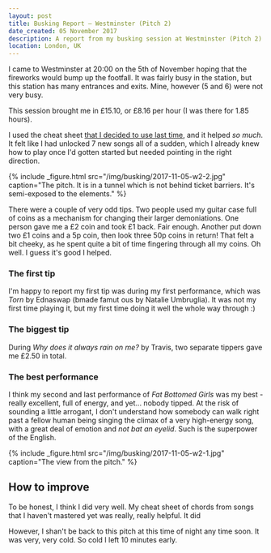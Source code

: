 ```yaml
---
layout: post
title: Busking Report – Westminster (Pitch 2)
date_created: 05 November 2017
description: A report from my busking session at Westminster (Pitch 2) on the 5th of November!
location: London, UK
---
```


I came to Westminster at 20:00 on the 5th of November hoping that the fireworks would bump up the footfall. It was fairly busy in the station, but this station has many entrances and exits. Mine, however (5 and 6) were not very busy.

This session brought me in £15.10, or £8.16 per hour (I was there for 1.85 hours).

I used the cheat sheet [that I decided to use last time](/busking/2017-11-04-tottenham-court-road), and it helped _so much_. It felt like I had unlocked 7 new songs all of a sudden, which I already knew how to play once I'd gotten started but needed pointing in the right direction.

{% include _figure.html src="/img/busking/2017-11-05-w2-2.jpg" caption="The pitch. It is in a tunnel which is not behind ticket barriers. It's semi-exposed to the elements." %}

There were a couple of very odd tips. Two people used my guitar case full of coins as a mechanism for changing their larger demoniations. One person gave me a £2 coin and took £1 back. Fair enough. Another put down two £1 coins and a 5p coin, then look three 50p coins in return! That felt a bit cheeky, as he spent quite a bit of time fingering through all my coins. Oh well. I guess it's good I helped.

### The first tip

I'm happy to report my first tip was during my first performance, which was _Torn_ by Ednaswap (bmade famut ous by Natalie Umbruglia). It was not my first time playing it, but my first time doing it well the whole way through :)

### The biggest tip

During _Why does it always rain on me?_ by Travis, two separate tippers gave me £2.50 in total.

### The best performance

I think my second and last performance of _Fat Bottomed Girls_ was my best - really excellent, full of energy, and yet... nobody tipped. At the risk of sounding a little arrogant, I don't understand how somebody can walk right past a fellow human being singing the climax of a very high-energy song, with a great deal of emotion and _not bat an eyelid_. Such is the superpower of the English.

{% include _figure.html src="/img/busking/2017-11-05-w2-1.jpg" caption="The view from the pitch." %}

## How to improve

To be honest, I think I did very well. My cheat sheet of chords from songs that I haven't mastered yet was really, really helpful. It did 

However, I shan't be back to this pitch at this time of night any time soon. It was very, very cold. So cold I left 10 minutes early.
